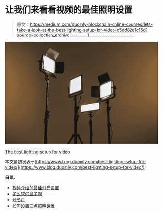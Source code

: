 # 让我们来看看视频的最佳照明设置

> 原文：<https://medium.com/duomly-blockchain-online-courses/lets-take-a-look-at-the-best-lighting-setup-for-video-c5dd82e1c15d?source=collection_archive---------1----------------------->

![](img/7da2353ffb46c77c431e6e8e3a62330f.png)

[The best lighting setup for video](https://www.blog.duomly.com/best-lighting-setup-for-video/)

本文最初发表于[https://www.blog.duomly.com/best-lighting-setup-for-video/](https://www.blog.duomly.com/best-lighting-setup-for-video/)

**目录:**

*   [视频介绍的最佳灯光设置](https://www.blog.duomly.com/best-lighting-setup-for-video/#the-best-lighting-setup-for-video-intro)
*   [多么软的盒子啊](https://www.blog.duomly.com/best-lighting-setup-for-video/#what-a-softbox-does)
*   [环形灯](https://www.blog.duomly.com/best-lighting-setup-for-video/#ring-lamp)
*   [如何设置三点照明设置](https://www.blog.duomly.com/best-lighting-setup-for-video/#how-to-setup-a-three-point-lighting-setup)